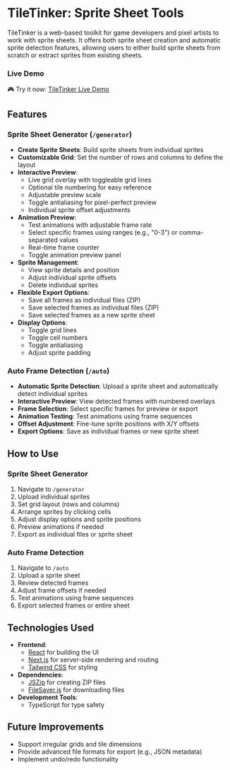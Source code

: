 # **TileTinker: Sprite Sheet Tools**

TileTinker is a web-based toolkit for game developers and pixel artists to work with sprite sheets. It offers both sprite sheet creation and automatic sprite detection features, allowing users to either build sprite sheets from scratch or extract sprites from existing sheets.

### **Live Demo**
🎮 Try it now: [TileTinker Live Demo](https://joser27.github.io/TileTinker/)

## **Features**

### **Sprite Sheet Generator** (`/generator`)
- **Create Sprite Sheets**: Build sprite sheets from individual sprites
- **Customizable Grid**: Set the number of rows and columns to define the layout
- **Interactive Preview**:
  - Live grid overlay with toggleable grid lines
  - Optional tile numbering for easy reference
  - Adjustable preview scale
  - Toggle antialiasing for pixel-perfect preview
  - Individual sprite offset adjustments
- **Animation Preview**:
  - Test animations with adjustable frame rate
  - Select specific frames using ranges (e.g., "0-3") or comma-separated values
  - Real-time frame counter
  - Toggle animation preview panel
- **Sprite Management**:
  - View sprite details and position
  - Adjust individual sprite offsets
  - Delete individual sprites
- **Flexible Export Options**:
  - Save all frames as individual files (ZIP)
  - Save selected frames as individual files (ZIP)
  - Save selected frames as a new sprite sheet
- **Display Options**:
  - Toggle grid lines
  - Toggle cell numbers
  - Toggle antialiasing
  - Adjust sprite padding

### **Auto Frame Detection** (`/auto`)
- **Automatic Sprite Detection**: Upload a sprite sheet and automatically detect individual sprites
- **Interactive Preview**: View detected frames with numbered overlays
- **Frame Selection**: Select specific frames for preview or export
- **Animation Testing**: Test animations using frame sequences
- **Offset Adjustment**: Fine-tune sprite positions with X/Y offsets
- **Export Options**: Save as individual frames or new sprite sheet

## **How to Use**

### **Sprite Sheet Generator**
1. Navigate to `/generator`
2. Upload individual sprites
3. Set grid layout (rows and columns)
4. Arrange sprites by clicking cells
5. Adjust display options and sprite positions
6. Preview animations if needed
7. Export as individual files or sprite sheet

### **Auto Frame Detection**
1. Navigate to `/auto`
2. Upload a sprite sheet
3. Review detected frames
4. Adjust frame offsets if needed
5. Test animations using frame sequences
6. Export selected frames or entire sheet

## **Technologies Used**
- **Frontend**:
  - [React](https://reactjs.org/) for building the UI
  - [Next.js](https://nextjs.org/) for server-side rendering and routing
  - [Tailwind CSS](https://tailwindcss.com/) for styling
- **Dependencies**:
  - [JSZip](https://stuk.github.io/jszip/) for creating ZIP files
  - [FileSaver.js](https://github.com/eligrey/FileSaver.js/) for downloading files
- **Development Tools**:
  - TypeScript for type safety

## **Future Improvements**
- Support irregular grids and tile dimensions
- Provide advanced file formats for export (e.g., JSON metadata)
- Implement undo/redo functionality

